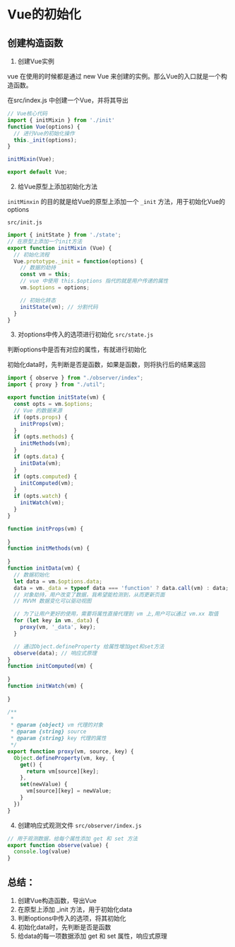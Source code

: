 # Vue的初始化

## 创建构造函数

1. 创建Vue实例

vue 在使用的时候都是通过 new Vue 来创建的实例。那么Vue的入口就是一个构造函数。

在src/index.js 中创建一个Vue，并将其导出

```js
// Vue核心代码
import { initMixin } from './init'
function Vue(options) {
  // 进行Vue的初始化操作
  this._init(options);
}

initMixin(Vue);

export default Vue;
```
2. 给Vue原型上添加初始化方法

`initMinxin` 的目的就是给Vue的原型上添加一个 `_init` 方法，用于初始化Vue的options

`src/init.js`
```js
import { initState } from './state';
// 在原型上添加一个init方法
export function initMixin (Vue) {
  // 初始化流程
  Vue.prototype._init = function(options) {
    // 数据的劫持
    const vm = this;
    // vue 中使用 this.$options 指代的就是用户传递的属性
    vm.$options = options;

    // 初始化转态
    initState(vm); // 分割代码
  }
}
```

3. 对options中传入的选项进行初始化 `src/state.js`

判断options中是否有对应的属性，有就进行初始化

初始化data时，先判断是否是函数，如果是函数，则将执行后的结果返回

```js
import { observe } from "./observer/index";
import { proxy } from "./util";

export function initState(vm) {
  const opts = vm.$options;
  // Vue 的数据来源
  if (opts.props) {
    initProps(vm);
  }
  if (opts.methods) {
    initMethods(vm);
  }
  if (opts.data) {
    initData(vm);
  }
  if (opts.computed) {
    initComputed(vm);
  }
  if (opts.watch) {
    initWatch(vm);
  }
}

function initProps(vm) {
  
}
function initMethods(vm) {
  
}
function initData(vm) {
  // 数据初始化
  let data = vm.$options.data;
  data = vm._data = typeof data === 'function' ? data.call(vm) : data;
  // 对象劫持，用户改变了数据，我希望能检测到，从而更新页面
  // MVVM 数据变化可以驱动视图

  // 为了让用户更好的使用，需要将属性直接代理到 vm 上,用户可以通过 vm.xx 取值
  for (let key in vm._data) {
    proxy(vm, '_data', key);
  }

  // 通过Object.defineProperty 给属性增加get和set方法
  observe(data); // 响应式原理
}
function initComputed(vm) {
  
}
function initWatch(vm) {
  
}
```

```js
/**
 * 
 * @param {object} vm 代理的对象
 * @param {string} source 
 * @param {string} key 代理的属性
 */
export function proxy(vm, source, key) {
  Object.defineProperty(vm, key, {
    get() {
      return vm[source][key];
    },
    set(newValue) {
      vm[source][key] = newValue;
    }
  })
}
```

4. 创建响应式观测文件 `src/observer/index.js`

```js
// 用于观测数据，给每个属性添加 get 和 set 方法
export function observe(value) {
  console.log(value)
}
```

## 总结：

1. 创建Vue构造函数，导出Vue
2. 在原型上添加 _init 方法，用于初始化data
3. 判断options中传入的选项，将其初始化
4. 初始化data时，先判断是否是函数
5. 给data的每一项数据添加 get 和 set 属性，响应式原理